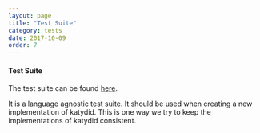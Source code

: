 ```yaml
---
layout: page
title: "Test Suite"
category: tests
date: 2017-10-09
order: 7
---
```


#### Test Suite

The test suite can be found [here](https://github.com/katydid/testsuite).

It is a language agnostic test suite.
It should be used when creating a new implementation of katydid.
This is one way we try to keep the implementations of katydid consistent.
